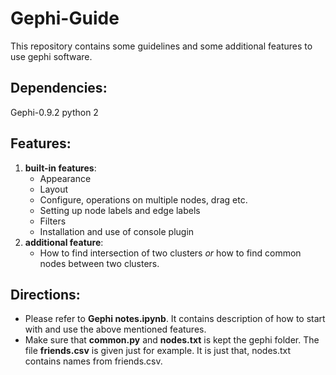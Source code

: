 # Gephi-Guide
This repository contains some guidelines and some additional features to use gephi software.

## Dependencies:
Gephi-0.9.2
python 2

## Features:
1. __built-in features__:
     - Appearance
     - Layout
     - Configure, operations on multiple nodes, drag etc.
     - Setting up node labels and edge labels
     - Filters
     - Installation and use of console plugin
2. **additional feature**:
     - How to find intersection of two clusters _or_ how to find common nodes between two clusters.
  
## Directions:
- Please refer to **Gephi notes.ipynb**. It contains description of how to start with and use the above mentioned features.
- Make sure that **common.py** and **nodes.txt** is kept the gephi folder. The file **friends.csv** is given just for example. It is just that, nodes.txt contains names from friends.csv.
